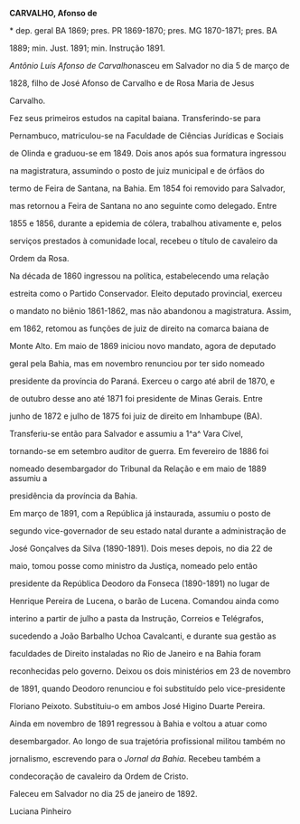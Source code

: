 **CARVALHO, Afonso de**



\* dep. geral BA 1869; pres. PR 1869-1870; pres. MG 1870-1871; pres. BA

1889; min. Just. 1891; min. Instrução 1891.



*Antônio Luís Afonso de Carvalho*nasceu em Salvador no dia 5 de março de

1828, filho de José Afonso de Carvalho e de Rosa Maria de Jesus

Carvalho.



Fez seus primeiros estudos na capital baiana. Transferindo-se para

Pernambuco, matriculou-se na Faculdade de Ciências Jurídicas e Sociais

de Olinda e graduou-se em 1849. Dois anos após sua formatura ingressou

na magistratura, assumindo o posto de juiz municipal e de órfãos do

termo de Feira de Santana, na Bahia. Em 1854 foi removido para Salvador,

mas retornou a Feira de Santana no ano seguinte como delegado. Entre

1855 e 1856, durante a epidemia de cólera, trabalhou ativamente e, pelos

serviços prestados à comunidade local, recebeu o título de cavaleiro da

Ordem da Rosa.



Na década de 1860 ingressou na política, estabelecendo uma relação

estreita como o Partido Conservador. Eleito deputado provincial, exerceu

o mandato no biênio 1861-1862, mas não abandonou a magistratura. Assim,

em 1862, retomou as funções de juiz de direito na comarca baiana de

Monte Alto. Em maio de 1869 iniciou novo mandato, agora de deputado

geral pela Bahia, mas em novembro renunciou por ter sido nomeado

presidente da província do Paraná. Exerceu o cargo até abril de 1870, e

de outubro desse ano até 1871 foi presidente de Minas Gerais. Entre

junho de 1872 e julho de 1875 foi juiz de direito em Inhambupe (BA).

Transferiu-se então para Salvador e assumiu a 1^a^ Vara Cível,

tornando-se em setembro auditor de guerra. Em fevereiro de 1886 foi

nomeado desembargador do Tribunal da Relação e em maio de 1889 assumiu a

presidência da província da Bahia.



Em março de 1891, com a República já instaurada, assumiu o posto de

segundo vice-governador de seu estado natal durante a administração de

José Gonçalves da Silva (1890-1891). Dois meses depois, no dia 22 de

maio, tomou posse como ministro da Justiça, nomeado pelo então

presidente da República Deodoro da Fonseca (1890-1891) no lugar de

Henrique Pereira de Lucena, o barão de Lucena. Comandou ainda como

interino a partir de julho a pasta da Instrução, Correios e Telégrafos,

sucedendo a João Barbalho Uchoa Cavalcanti, e durante sua gestão as

faculdades de Direito instaladas no Rio de Janeiro e na Bahia foram

reconhecidas pelo governo. Deixou os dois ministérios em 23 de novembro

de 1891, quando Deodoro renunciou e foi substituído pelo vice-presidente

Floriano Peixoto. Substituiu-o em ambos José Higino Duarte Pereira.



Ainda em novembro de 1891 regressou à Bahia e voltou a atuar como

desembargador. Ao longo de sua trajetória profissional militou também no

jornalismo, escrevendo para o *Jornal da Bahia*. Recebeu também a

condecoração de cavaleiro da Ordem de Cristo.



Faleceu em Salvador no dia 25 de janeiro de 1892.



Luciana Pinheiro



